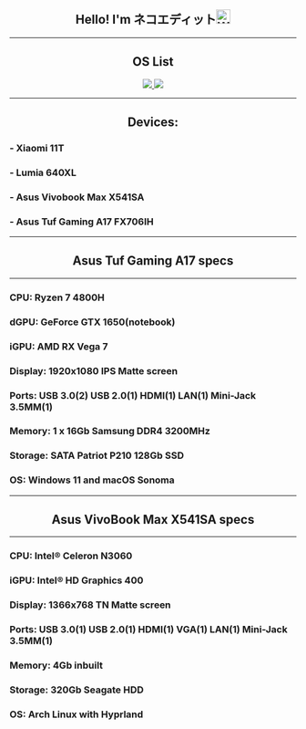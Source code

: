 <div align="center">    
    <h2>Hello! I'm ネコエディット<img src="https://raw.githubusercontent.com/Tarikul-Islam-Anik/Animated-Fluent-Emojis/master/Emojis/Hand%20gestures/Waving%20Hand%20Medium-Light%20Skin%20Tone.png" alt="Waving Hand Medium-Light Skin Tone" width="25" height="25" /></h2>

   ---
    
<h2> OS List </h2>
</a>
 <a href="https://www.microsoft.com/en/windows/" target="_blank" rel="noreferrer">
  <picture>
   <source media="(prefers-color-scheme: dark)" srcset="https://img.shields.io/badge/Windows_11-0d1117?logo=windows">
   <img src="https://img.shields.io/badge/Windows_11-white?logo=windows">
  </picture>
 </a>
 <a href="https://www.apple.com/macos/sonoma/" target="_blank" rel="noreferrer">
  <picture>
   <source media="(prefers-color-scheme: dark)" srcset="https://img.shields.io/badge/macOS_Sonoma-0d1117?logo=macos">
   <img src="https://img.shields.io/badge/macOS_Sonoma-white?logo=macos">
  </picture>
 </a>

   ---
 
<h2>Devices:</h2>
<div align="left">
<h3>- Xiaomi 11T</h3>
<h3>- Lumia 640XL</h3>
<h3>- Asus Vivobook Max X541SA</h3>
<h3>- Asus Tuf Gaming A17 FX706IH</h3>   
    <div align="center">

   ---
        
<h2>Asus Tuf Gaming A17 specs</h2>

   ---
        
 <div align="left">
<h3>CPU: Ryzen 7 4800H</h3>
<h3>dGPU: GeForce GTX 1650(notebook)</h3>
<h3>iGPU: AMD RX Vega 7</h3>
<h3>Display: 1920x1080 IPS Matte screen</h3>
<h3>Ports: USB 3.0(2) USB 2.0(1) HDMI(1) LAN(1) Mini-Jack 3.5MM(1)</h3>
<h3>Memory: 1 x 16Gb Samsung DDR4 3200MHz</h3>
<h3>Storage: SATA Patriot P210 128Gb SSD</h3>
<h3>OS: Windows 11 and macOS Sonoma</h3>
 <div align="center">

  ---
     
<h2>Asus VivoBook Max X541SA specs</h2>

  ---

<div align="left">
<h3>CPU: Intel® Celeron N3060</h3>
<h3>iGPU: Intel® HD Graphics 400</h3>
<h3>Display: 1366x768 TN Matte screen</h3>
<h3>Ports: USB 3.0(1) USB 2.0(1) HDMI(1) VGA(1) LAN(1) Mini-Jack 3.5MM(1)</h3>
<h3>Memory: 4Gb inbuilt </h3>
<h3>Storage: 320Gb Seagate HDD</h3>
<h3>OS: Arch Linux with Hyprland</h3>
